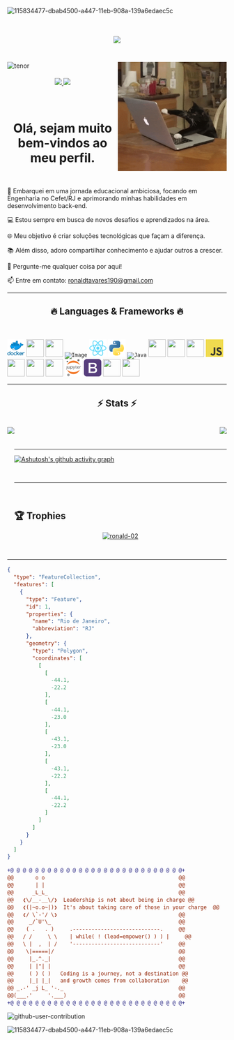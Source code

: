 ![115834477-dbab4500-a447-11eb-908a-139a6edaec5c](https://github.com/user-attachments/assets/5530cc39-fc58-4ebb-a419-28922f568d8c)



<h1 align="center">
   
   <img src="https://readme-typing-svg.herokuapp.com/?lines=Hello,+Guys!+👋🏼;I´m+Ronald+Da+Silva..;+Welcome!&center=true&size=40&color=8A2BE2&font=Fira%20Code&width=500&height=100">

  </a>
</h1>
<div style = "image"><br>
<img align="right"height="250" alt="cat-computer" src="gato.gif">  
 
 <img src="https://github.com/user-attachments/assets/a74e0f90-d0d2-4336-bf70-83495d962410" alt="tenor" align="below" height="250">

 
<div>
<h5 align="center">
  <a href="https://www.linkedin.com/in/ronald-da-silva-dev/" title="LinkedIn Profile"><img width="80" src="https://img.icons8.com/?size=512&id=13930&format=png"> </a>
  <a href="https://www.instagram.com/ronaldsouzx/" title="Instagram Profile"><img width="80" src="https://img.icons8.com/?size=512&id=32323&format=png"></a>
</h5>
<br>
<p align="center">
 <h1 align = center>Olá, sejam muito bem-vindos ao meu perfil.</h1>
  <br>
    
 🚀 Embarquei em uma jornada educacional ambiciosa, focando em Engenharia no Cefet/RJ e aprimorando minhas habilidades em desenvolvimento back-end.

💻 Estou sempre em busca de novos desafios e aprendizados na área.

🌐 Meu objetivo é criar soluções tecnológicas que façam a diferença.

📚 Além disso, adoro compartilhar conhecimento e ajudar outros a crescer.

💬 Pergunte-me qualquer coisa por aqui!

📫 Entre em contato: [ronaldtavares190@gmail.com](mailto:ronaldtavares190@gmail.com)


<hr>
<h2 align="center">🔥 Languages & Frameworks 🔥</h2>
<br/>
<br/>
<code><img height="40" width="40" src="https://raw.githubusercontent.com/github/explore/80688e429a7d4ef2fca1e82350fe8e3517d3494d/topics/docker/docker.png"></code>
<code><img height="40" width="40" src="https://img.icons8.com/color/480/intellij-idea.png"></code>
<code><img height="40" width="40" src="https://upload.wikimedia.org/wikipedia/commons/thumb/2/27/PHP-logo.svg/800px-PHP-logo.svg.png"></code>
<code><img height="40" width="40" src="https://github.com/user-attachments/assets/706e6f22-9cbe-4e24-9853-35c931edfa3e" alt="Image"></code>
<code><img height="40" width="40" src="https://raw.githubusercontent.com/devicons/devicon/master/icons/react/react-original.svg"></code>
<code><img height="40" width="40" src="https://raw.githubusercontent.com/github/explore/80688e429a7d4ef2fca1e82350fe8e3517d3494d/topics/python/python.png"></code>
<code><img height="40" width="40" src="https://img.icons8.com/color/480/java-coffee-cup-logo.png" alt="Java"></code>
<code><img height="40" width="40" src="https://camo.githubusercontent.com/1c242d141561009051ae0c43c49cb6f2112b21f8ee3f6be06933d57c411f8f0b/68747470733a2f2f696d672e69636f6e73382e636f6d2f3f73697a653d3531322669643d353532313526666f726d61743d706e67"></code>
<code><img height="40" width="40" src="https://camo.githubusercontent.com/a22bdd659d866fce12317b3787f17afa68417ee7debd1658729e22c9e3c1aed5/68747470733a2f2f696d672e69636f6e73382e636f6d2f3f73697a653d3531322669643d31313434373426666f726d61743d706e67"></code>
<code><img height="40" width="40" src="https://cdn.iconscout.com/icon/free/png-256/css-131-722685.png"></code>
<code><img height="40" width="40" src="https://raw.githubusercontent.com/github/explore/80688e429a7d4ef2fca1e82350fe8e3517d3494d/topics/javascript/javascript.png"></code>
<code><img height="40" width="40" src="https://upload.wikimedia.org/wikipedia/commons/thumb/3/3f/Git_icon.svg/1024px-Git_icon.svg.png"></code>
<code><img height="40" width="40" src="https://camo.githubusercontent.com/c50e68b70c7fd4b975ffcaa0e918836a41a7830066fe477511c7c27ec5d59651/68747470733a2f2f696d672e69636f6e73382e636f6d2f3f73697a653d3531322669643d415a4f5a4e6e59373368616a26666f726d61743d706e67"></code>
<code><img height="40" width="40" src="https://camo.githubusercontent.com/e5181243c53dfbaa89581415b325720aaaffbc6ef3729cfa969b033d21fc5587/68747470733a2f2f696d672e69636f6e73382e636f6d2f3f73697a653d3531322669643d304f5152314659437541396626666f726d61743d706e67"></code>
<code><img height="40" width="40" src="https://raw.githubusercontent.com/github/explore/80688e429a7d4ef2fca1e82350fe8e3517d3494d/topics/jupyter-notebook/jupyter-notebook.png"></code>
<code><img height="40" width="40" src="https://raw.githubusercontent.com/github/explore/80688e429a7d4ef2fca1e82350fe8e3517d3494d/topics/bootstrap/bootstrap.png"></code>
<code><img height="40" width="40" src="https://github.com/Ronald-02/PowerFit/assets/112557309/482d6995-fc12-4673-946e-2510b9d4c1f9"></code>
<code><img height="40" width="40" src="https://cdn.iconscout.com/icon/free/png-512/mongodb-3-1175138.png"></code>
<hr>


<h2 align="center">⚡ Stats ⚡</h2>
<br>
<div style="display: inline_flex" align = "center">
<a href="https://github.com/ronald-02">

<img align= "left" height="250" src="https://github-readme-stats-eight-theta.vercel.app/api?username=ronald-02&show_icons=true&theme=midnight-purple&include_all_commits=true&count_private=true"/>


<div align="right">
  <a href="https://github.com/ronald-02/github-readme-stats">
    <img 
      src="https://github-readme-stats.vercel.app/api/top-langs/?username=ronald-02&layout=pie&theme=midnight-purple" 
      height="350"
    />
  </a>
</div>


</div>
<br>
 <hr>
  
[![Ashutosh's github activity graph](https://github-readme-activity-graph.vercel.app/graph?username=ronald-02&bg_color=131010&color=5a00e0&line=5909aa&point=f2f2f2&area=true&hide_border=true)](https://github.com/ashutosh00710/github-readme-activity-graph) 

<br>
  <hr>
  <br>

## 🏆 Trophies
<p align="center"> 
    <a href="https://github.com/ronald-02">
        <img src="https://github-profile-trophy.vercel.app/?username=ronald-02&row=1&column=3&theme=blue_dark" alt="ronald-02" />
    </a>  
</p>

<br>
<hr/>


```geojson
{
  "type": "FeatureCollection",
  "features": [
    {
      "type": "Feature",
      "id": 1,
      "properties": {
        "name": "Rio de Janeiro",
        "abbreviation": "RJ"
      },
      "geometry": {
        "type": "Polygon",
        "coordinates": [
          [
            [
              -44.1,
              -22.2
            ],
            [
              -44.1,
              -23.0
            ],
            [
              -43.1,
              -23.0
            ],
            [
              -43.1,
              -22.2
            ],
            [
              -44.1,
              -22.2
            ]
          ]
        ]
      }
    }
  ]
}

```





```diff
+@ @ @ @ @ @ @ @ @ @ @ @ @ @ @ @ @ @ @ @ @ @ @ @ @ @ @ @+
@@       o o                                           @@
@@       | |                                           @@
@@      _L_L_                                          @@
@@   ❮\/__-__\/❯  Leadership is not about being in charge @@
@@   ❮(|~o.o~|)❯  It's about taking care of those in your charge  @@
@@   ❮/ \`-'/ \❯                                       @@                        
@@     _/`U'\_                                         @@
@@    ( .   . )     .----------------------------.     @@
@@   / /     \ \    | while( ! (lead=empower() ) ) |     @@
@@   \ |  ,  | /    '----------------------------'     @@
@@    \|=====|/                                        @@
@@     |_.^._|                                         @@
@@     | |"| |                                         @@
@@     ( ) ( )   Coding is a journey, not a destination @@
@@     |_| |_|   and growth comes from collaboration    @@
@@ _.-' _j L_ '-._                                     @@
@@(___.'     '.___)                                    @@
+@ @ @ @ @ @ @ @ @ @ @ @ @ @ @ @ @ @ @ @ @ @ @ @ @ @ @ @+

````




![github-user-contribution](https://github.com/Ronald-02/Ronald-02/assets/112557309/dee1d9fe-368e-46d1-9f55-2a28980ef064)


![115834477-dbab4500-a447-11eb-908a-139a6edaec5c](https://github.com/user-attachments/assets/5530cc39-fc58-4ebb-a419-28922f568d8c)



